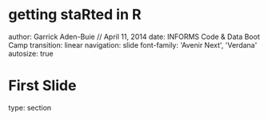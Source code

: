 


getting staRted in R
========================================================
author: Garrick Aden-Buie // April 11, 2014
date: INFORMS Code & Data Boot Camp
transition: linear
navigation: slide
font-family: 'Avenir Next', 'Verdana'
autosize: true

First Slide
=========================================================
type: section
